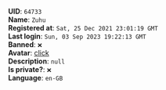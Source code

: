 **UID**: `64733`  
**Name**: `Zuhu`  
**Registered at**: `Sat, 25 Dec 2021 23:01:19 GMT`  
**Last login**: `Sun, 03 Sep 2023 19:22:13 GMT`  
**Banned**: `❌`  
**Avatar**: [click](/avatars/8587eef0-ace3-4eeb-ba1b-7abbd1b7981f.jpg)  
**Description**: ```null```  
**Is private?**: `❌`  
**Language**: `en-GB`